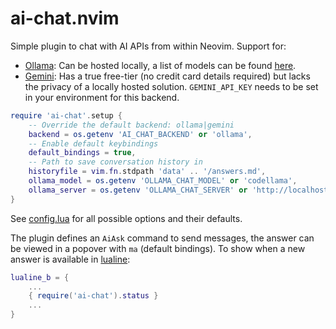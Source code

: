 # ai-chat.nvim
Simple plugin to chat with AI APIs from within Neovim. Support for:

* [Ollama](https://github.com/ollama/ollama/blob/main/docs/api.md): Can be
  hosted locally, a list of models can be found [here](https://ollama.com/library).
* [Gemini](https://aistudio.google.com/): Has a true free-tier (no credit card
  details required) but lacks the privacy of a locally hosted solution.
  `GEMINI_API_KEY` needs to be set in your environment for this backend.

```lua
require 'ai-chat'.setup {
    -- Override the default backend: ollama|gemini
    backend = os.getenv 'AI_CHAT_BACKEND' or 'ollama',
    -- Enable default keybindings
    default_bindings = true,
    -- Path to save conversation history in
    historyfile = vim.fn.stdpath 'data' .. '/answers.md',
    ollama_model = os.getenv 'OLLAMA_CHAT_MODEL' or 'codellama',
    ollama_server = os.getenv 'OLLAMA_CHAT_SERVER' or 'http://localhost:11434',
}
```
See [config.lua](lua/ai-chat/config.lua) for all possible options and their defaults.

The plugin defines an `AiAsk` command to send messages, the answer can be
viewed in a popover with `ma` (default bindings). To show when a new answer is
available in [lualine](https://github.com/nvim-lualine/lualine.nvim):
```lua
lualine_b = {
    ...
    { require('ai-chat').status }
    ...
}
```
